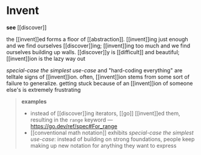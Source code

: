 # Invent

**see** [[discover]]

the [[invent]]ed forms a floor of [[abstraction]]. [[invent]]ing just enough and we find ourselves [[discover]]ing; [[invent]]ing too much and we find ourselves building up walls. [[discover]]y is [[difficult]] and beautiful; [[invent]]ion is the lazy way out

_special-case the simplest use-case_ and "hard-coding everything" are telltale signs of [[invent]]ion. often, [[invent]]ion stems from some sort of failure to generalize. getting stuck because of an [[invent]]ion of someone else's is extremely frustrating

> **examples**
>
> - instead of [[discover]]ing iterators, [[go]] [[invent]]ed them, resulting in the `range` keyword &mdash; <https://go.dev/ref/spec#For_range>
> - [[conventional math notation]] exhibits _special-case the simplest use-case_: instead of building on strong foundations, people keep making up new notation for anything they want to express
